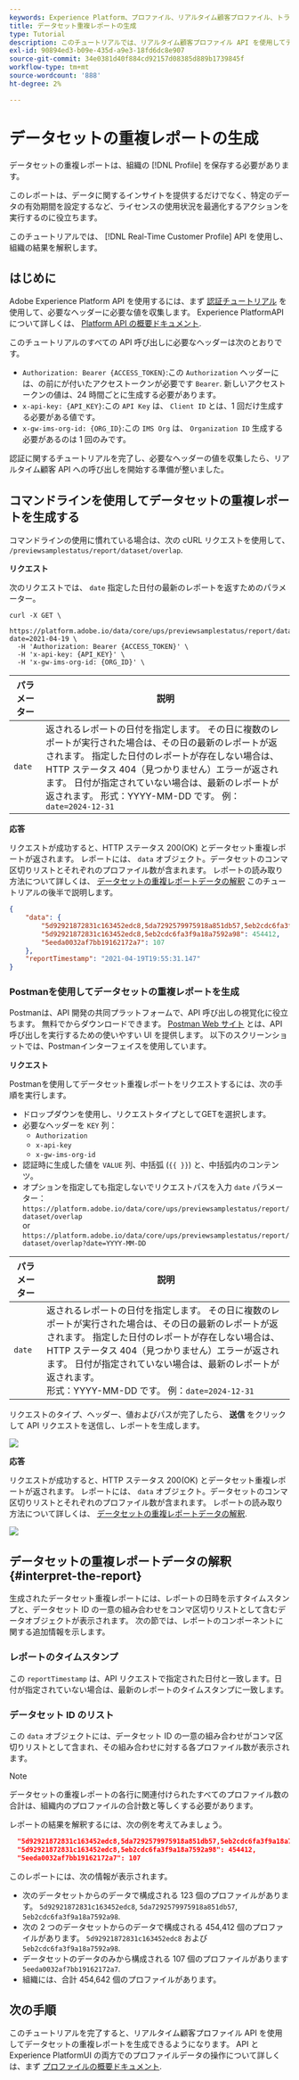 ```yaml
---
keywords: Experience Platform、プロファイル、リアルタイム顧客プロファイル、トラブルシューティング、API、レポート、データセット重複レポート、プロファイルデータ
title: データセット重複レポートの生成
type: Tutorial
description: このチュートリアルでは、リアルタイム顧客プロファイル API を使用してデータセットの重複レポートを生成するために必要な手順の概要を説明します。
exl-id: 90894ed3-b09e-435d-a9e3-18fd6dc8e907
source-git-commit: 34e0381d40f884cd92157d08385d889b1739845f
workflow-type: tm+mt
source-wordcount: '888'
ht-degree: 2%

---
```


# データセットの重複レポートの生成

データセットの重複レポートは、組織の [!DNL Profile] を保存する必要があります。

このレポートは、データに関するインサイトを提供するだけでなく、特定のデータの有効期間を設定するなど、ライセンスの使用状況を最適化するアクションを実行するのに役立ちます。

このチュートリアルでは、 [!DNL Real-Time Customer Profile] API を使用し、組織の結果を解釈します。

## はじめに

Adobe Experience Platform API を使用するには、まず [認証チュートリアル](https://experienceleague.adobe.com/docs/experience-platform/landing/platform-apis/api-authentication.html?lang=ja) を使用して、必要なヘッダーに必要な値を収集します。 Experience PlatformAPI について詳しくは、 [Platform API の概要ドキュメント](../../landing/api-guide.md).

このチュートリアルのすべての API 呼び出しに必要なヘッダーは次のとおりです。

* `Authorization: Bearer {ACCESS_TOKEN}`:この `Authorization` ヘッダーには、の前にが付いたアクセストークンが必要です `Bearer`. 新しいアクセストークンの値は、24 時間ごとに生成する必要があります。
* `x-api-key: {API_KEY}`:この `API Key` は、 `Client ID` とは、1 回だけ生成する必要がある値です。
* `x-gw-ims-org-id: {ORG_ID}`:この `IMS Org` は、 `Organization ID` 生成する必要があるのは 1 回のみです。

認証に関するチュートリアルを完了し、必要なヘッダーの値を収集したら、リアルタイム顧客 API への呼び出しを開始する準備が整いました。

## コマンドラインを使用してデータセットの重複レポートを生成する

コマンドラインの使用に慣れている場合は、次の cURL リクエストを使用して、 `/previewsamplestatus/report/dataset/overlap`.

**リクエスト**

次のリクエストでは、 `date` 指定した日付の最新のレポートを返すためのパラメーター。

```shell
curl -X GET \
  https://platform.adobe.io/data/core/ups/previewsamplestatus/report/dataset/overlap?date=2021-04-19 \
  -H 'Authorization: Bearer {ACCESS_TOKEN}' \
  -H 'x-api-key: {API_KEY}' \
  -H 'x-gw-ims-org-id: {ORG_ID}' \
```

| パラメーター | 説明 |
|---|---|
| `date` | 返されるレポートの日付を指定します。 その日に複数のレポートが実行された場合は、その日の最新のレポートが返されます。 指定した日付のレポートが存在しない場合は、HTTP ステータス 404（見つかりません）エラーが返されます。 日付が指定されていない場合は、最新のレポートが返されます。 形式：YYYY-MM-DD です。 例：`date=2024-12-31` |

**応答**

リクエストが成功すると、HTTP ステータス 200(OK) とデータセット重複レポートが返されます。 レポートには、 `data` オブジェクト。データセットのコンマ区切りリストとそれぞれのプロファイル数が含まれます。 レポートの読み取り方法について詳しくは、 [データセットの重複レポートデータの解釈](#interpret-the-report) このチュートリアルの後半で説明します。

```json
{
    "data": {
        "5d92921872831c163452edc8,5da7292579975918a851db57,5eb2cdc6fa3f9a18a7592a98": 123,
        "5d92921872831c163452edc8,5eb2cdc6fa3f9a18a7592a98": 454412,
        "5eeda0032af7bb19162172a7": 107
    },
    "reportTimestamp": "2021-04-19T19:55:31.147"
}
```

### Postmanを使用してデータセットの重複レポートを生成

Postmanは、API 開発の共同プラットフォームで、API 呼び出しの視覚化に役立ちます。 無料でからダウンロードできます。 [Postman Web サイト](https://www.postman.com) とは、API 呼び出しを実行するための使いやすい UI を提供します。 以下のスクリーンショットでは、Postmanインターフェイスを使用しています。

**リクエスト**

Postmanを使用してデータセット重複レポートをリクエストするには、次の手順を実行します。

* ドロップダウンを使用し、リクエストタイプとしてGETを選択します。
* 必要なヘッダーを `KEY` 列：
   * `Authorization`
   * `x-api-key`
   * `x-gw-ims-org-id`
* 認証時に生成した値を `VALUE` 列、中括弧 (`{{ }}`) と、中括弧内のコンテンツ。
* オプションを指定しても指定しないでリクエストパスを入力 `date` パラメーター：
   `https://platform.adobe.io/data/core/ups/previewsamplestatus/report/dataset/overlap`\
   or
   `https://platform.adobe.io/data/core/ups/previewsamplestatus/report/dataset/overlap?date=YYYY-MM-DD`

| パラメーター | 説明 |
|---|---|
| `date` | 返されるレポートの日付を指定します。 その日に複数のレポートが実行された場合は、その日の最新のレポートが返されます。 指定した日付のレポートが存在しない場合は、HTTP ステータス 404（見つかりません）エラーが返されます。 日付が指定されていない場合は、最新のレポートが返されます。 <br/>形式：YYYY-MM-DD です。 例：`date=2024-12-31` |

リクエストのタイプ、ヘッダー、値およびパスが完了したら、 **送信** をクリックして API リクエストを送信し、レポートを生成します。

![](../images/dataset-overlap-report/postman-request.png)

**応答**

リクエストが成功すると、HTTP ステータス 200(OK) とデータセット重複レポートが返されます。 レポートには、 `data` オブジェクト。データセットのコンマ区切りリストとそれぞれのプロファイル数が含まれます。 レポートの読み取り方法について詳しくは、 [データセットの重複レポートデータの解釈](#interpret-the-report).

![](../images/dataset-overlap-report/postman-response.png)

## データセットの重複レポートデータの解釈 {#interpret-the-report}

生成されたデータセット重複レポートには、レポートの日時を示すタイムスタンプと、データセット ID の一意の組み合わせをコンマ区切りリストとして含むデータオブジェクトが表示されます。 次の節では、レポートのコンポーネントに関する追加情報を示します。

### レポートのタイムスタンプ

この `reportTimestamp` は、API リクエストで指定された日付と一致します。日付が指定されていない場合は、最新のレポートのタイムスタンプに一致します。

### データセット ID のリスト

この `data` オブジェクトには、データセット ID の一意の組み合わせがコンマ区切りリストとして含まれ、その組み合わせに対する各プロファイル数が表示されます。

>[!NOTE]
>
>データセットの重複レポートの各行に関連付けられたすべてのプロファイル数の合計は、組織内のプロファイルの合計数と等しくする必要があります。

レポートの結果を解釈するには、次の例を考えてみましょう。

```json
  "5d92921872831c163452edc8,5da7292579975918a851db57,5eb2cdc6fa3f9a18a7592a98": 123,
  "5d92921872831c163452edc8,5eb2cdc6fa3f9a18a7592a98": 454412,
  "5eeda0032af7bb19162172a7": 107
```

このレポートには、次の情報が表示されます。

* 次のデータセットからのデータで構成される 123 個のプロファイルがあります。 `5d92921872831c163452edc8`, `5da7292579975918a851db57`, `5eb2cdc6fa3f9a18a7592a98`.
* 次の 2 つのデータセットからのデータで構成される 454,412 個のプロファイルがあります。 `5d92921872831c163452edc8` および `5eb2cdc6fa3f9a18a7592a98`.
* データセットのデータのみから構成される 107 個のプロファイルがあります `5eeda0032af7bb19162172a7`.
* 組織には、合計 454,642 個のプロファイルがあります。

## 次の手順

このチュートリアルを完了すると、リアルタイム顧客プロファイル API を使用してデータセットの重複レポートを生成できるようになります。 API とExperience PlatformUI の両方でのプロファイルデータの操作について詳しくは、まず [プロファイルの概要ドキュメント](../home.md).
